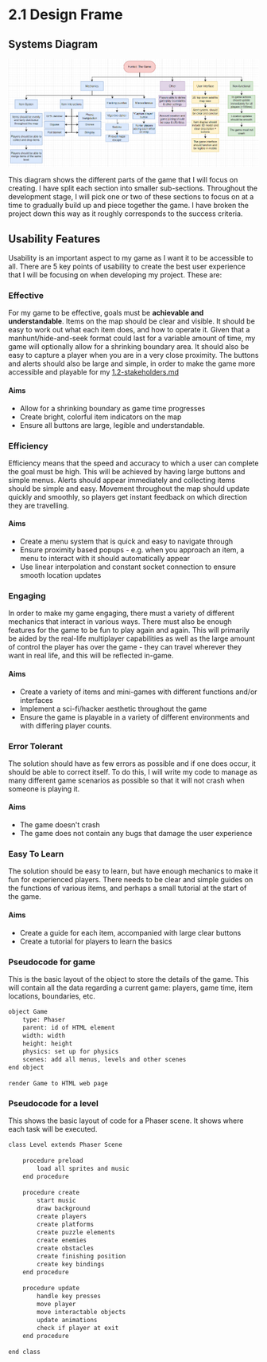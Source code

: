# 2.1 Design Frame

## Systems Diagram

![](../.gitbook/assets/image.png)

This diagram shows the different parts of the game that I will focus on creating. I have split each section into smaller sub-sections. Throughout the development stage, I will pick one or two of these sections to focus on at a time to gradually build up and piece together the game. I have broken the project down this way as it roughly corresponds to the success criteria.

## Usability Features

Usability is an important aspect to my game as I want it to be accessible to all. There are 5 key points of usability to create the best user experience that I will be focusing on when developing my project. These are:

### Effective

For my game to be effective, goals must be **achievable and understandable**. Items on the map should be clear and visible. It should be easy to work out what each item does, and how to operate it. Given that a manhunt/hide-and-seek format could last for a variable amount of time, my game will optionally allow for a shrinking boundary area. It should also be easy to capture a player when you are in a very close proximity. The buttons and alerts should also be large and simple, in order to make the game more accessible and playable for my [1.2-stakeholders.md](../1-analysis/1.2-stakeholders.md "mention")

#### Aims

* Allow for a shrinking boundary as game time progresses
* Create bright, colorful item indicators on the map
* Ensure all buttons are large, legible and understandable.

### Efficiency

Efficiency means that the speed and accuracy to which a user can complete the goal must be high.  This will be achieved by having large buttons and simple menus. Alerts should appear immediately and collecting items should be simple and easy. Movement throughout the map should update quickly and smoothly, so players get instant feedback on which direction they are travelling.

#### Aims

* Create a menu system that is quick and easy to navigate through
* Ensure proximity based popups - e.g. when you approach an item, a menu to interact with it should automatically appear
* Use linear interpolation and constant socket connection to ensure smooth location updates

### Engaging

In order to make my game engaging, there must a variety of different mechanics that interact in various ways. There must also be enough features for the game to be fun to play again and again. This will primarily be aided by the real-life multiplayer capabilities as well as the large amount of control the player has over the game - they can travel wherever they want in real life, and this will be reflected in-game.

#### Aims

* Create a variety of items and mini-games with different functions and/or interfaces
* Implement a sci-fi/hacker aesthetic throughout the game
* Ensure the game is playable in a variety of different environments and with differing player counts.

### Error Tolerant

The solution should have as few errors as possible and if one does occur, it should be able to correct itself. To do this, I will write my code to manage as many different game scenarios as possible so that it will not crash when someone is playing it.

#### Aims

* The game doesn't crash
* The game does not contain any bugs that damage the user experience

### Easy To Learn

The solution should be easy to learn, but have enough mechanics to make it fun for experienced players. There needs to be clear and simple guides on the functions of various items, and perhaps a small tutorial at the start of the game.

#### Aims

* Create a guide for each item, accompanied with large clear buttons
* Create a tutorial for players to learn the basics

### Pseudocode for game

This is the basic layout of the object to store the details of the game. This will contain all the data regarding a current game: players, game time, item locations, boundaries, etc.

```
object Game
    type: Phaser
    parent: id of HTML element
    width: width
    height: height
    physics: set up for physics
    scenes: add all menus, levels and other scenes
end object

render Game to HTML web page
```

### Pseudocode for a level

This shows the basic layout of code for a Phaser scene. It shows where each task will be executed.

```
class Level extends Phaser Scene

    procedure preload
        load all sprites and music
    end procedure
    
    procedure create
        start music
        draw background
        create players
        create platforms
        create puzzle elements
        create enemies
        create obstacles
        create finishing position
        create key bindings
    end procedure
    
    procedure update
        handle key presses
        move player
        move interactable objects
        update animations
        check if player at exit
    end procedure
    
end class
```
